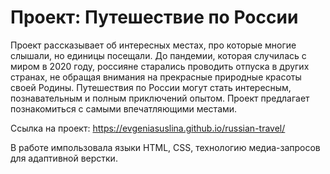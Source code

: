 # Проект: Путешествие по России

Проект рассказывает об интересных местах, про которые многие слышали, но единицы посещали. До пандемии, которая случилась с миром в 2020 году, россияне старались проводить отпуска в других странах, не обращая внимания на прекрасные природные красоты своей Родины. Путешествия по России могут стать интересным, познавательным и полным приключений опытом. Проект предлагает познакомиться с самыми впечатляющими местами.

Ссылка на проект: https://evgeniasuslina.github.io/russian-travel/

В работе импользовала языки HTML, CSS, технологию медиа-запросов для адаптивной верстки.
